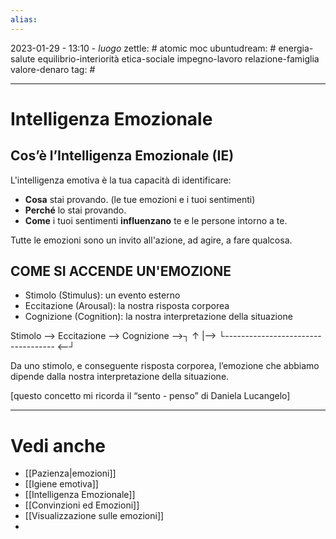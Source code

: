 ```yaml
---
alias: 
---
```

2023-01-29 - 13:10 - *luogo*
zettle: # atomic moc
ubuntudream: # energia-salute equilibrio-interiorità etica-sociale impegno-lavoro relazione-famiglia valore-denaro 
tag: #

---
# Intelligenza Emozionale


## Cos’è l’Intelligenza Emozionale (IE)

L'intelligenza emotiva è la tua capacità di identificare:
-   **Cosa** stai provando. (le tue emozioni e i tuoi sentimenti)
-   **Perché** lo stai provando.
-   **Come** i tuoi sentimenti **influenzano** te e le persone intorno a te.

Tutte le emozioni sono un invito all'azione, ad agire, a fare qualcosa.



## COME SI ACCENDE UN'EMOZIONE

- Stimolo (Stimulus): un evento esterno
- Eccitazione (Arousal): la nostra risposta corporea
- Cognizione (Cognition): la nostra interpretazione della situazione

Stimolo --> Eccitazione --> Cognizione -->┐
   ↑                                                                     |-->
  └----------------------------------- <--┘

Da uno stimolo, e conseguente risposta corporea, l’emozione che abbiamo dipende dalla nostra interpretazione della situazione.

[questo concetto mi ricorda il “sento - penso” di Daniela Lucangelo]



---
# Vedi anche
- [[Pazienza|emozioni]]
- [[Igiene emotiva]]
- [[Intelligenza Emozionale]]
- [[Convinzioni ed Emozioni]]
- [[Visualizzazione sulle emozioni]]
- 